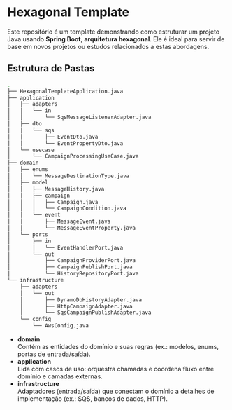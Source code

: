 # Hexagonal Template

Este repositório é um template demonstrando como estruturar um projeto Java usando **Spring Boot**, **arquitetura hexagonal**. Ele é ideal para servir de base em novos projetos ou estudos relacionados a estas abordagens.

## Estrutura de Pastas

```bash
.
├── HexagonalTemplateApplication.java
├── application
│   ├── adapters
│   │   └── in
│   │       └── SqsMessageListenerAdapter.java
│   ├── dto
│   │   └── sqs
│   │       ├── EventDto.java
│   │       └── EventPropertyDto.java
│   └── usecase
│       └── CampaignProcessingUseCase.java
├── domain
│   ├── enums
│   │   └── MessageDestinationType.java
│   ├── model
│   │   ├── MessageHistory.java
│   │   ├── campaign
│   │   │   ├── Campaign.java
│   │   │   └── CampaignCondition.java
│   │   └── event
│   │       ├── MessageEvent.java
│   │       └── MessageEventProperty.java
│   └── ports
│       ├── in
│       │   └── EventHandlerPort.java
│       └── out
│           ├── CampaignProviderPort.java
│           ├── CampaignPublishPort.java
│           └── HistoryRepositoryPort.java
└── infrastructure
    ├── adapters
    │   └── out
    │       ├── DynamoDbHistoryAdapter.java
    │       ├── HttpCampaignAdapter.java
    │       └── SqsCampaignPublishAdapter.java
    └── config
        └── AwsConfig.java

```

- **domain**  
  Contém as entidades do domínio e suas regras (ex.: modelos, enums, portas de entrada/saída).  
- **application**  
  Lida com casos de uso: orquestra chamadas e coordena fluxo entre domínio e camadas externas.  
- **infrastructure**  
  Adaptadores (entrada/saída) que conectam o domínio a detalhes de implementação (ex.: SQS, bancos de dados, HTTP).